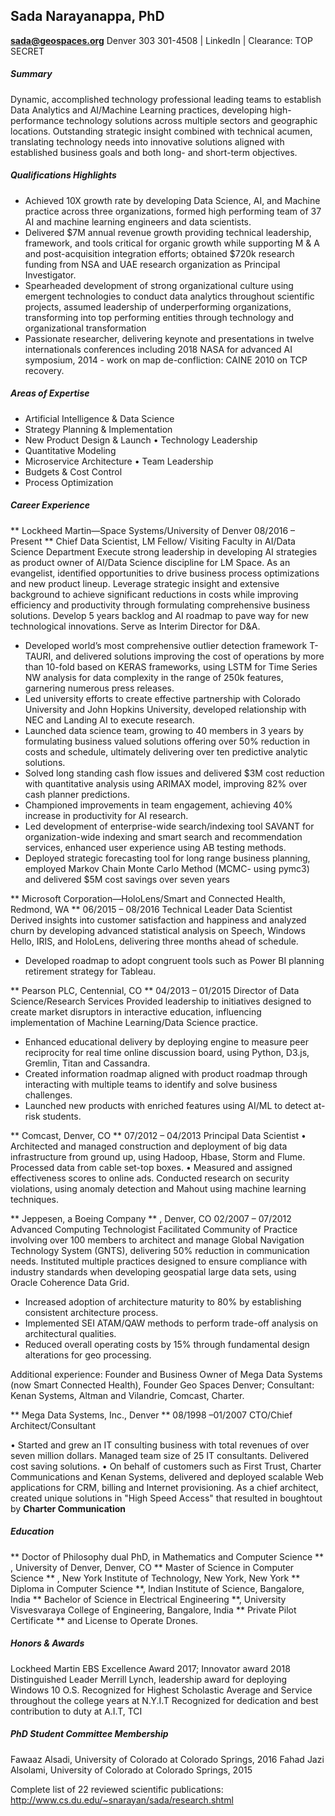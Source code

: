 ## Sada Narayanappa, PhD
**sada@geospaces.org**  Denver  303 301-4508 | LinkedIn | Clearance: TOP SECRET

##### Summary 
Dynamic, accomplished technology professional leading teams to establish Data Analytics and AI/Machine Learning practices, developing high-performance technology solutions across multiple sectors and geographic locations. Outstanding strategic insight combined with technical acumen, translating technology needs into innovative solutions aligned with established business goals and both long- and short-term objectives. 

##### Qualifications Highlights
* Achieved 10X growth rate by developing Data Science, AI, and Machine practice across three organizations, formed high performing team of 37 AI and machine learning engineers and data scientists. 
* Delivered \$7M annual revenue growth providing technical leadership, framework, and tools critical for organic growth while supporting M & A and post-acquisition integration efforts; obtained $720k research funding from NSA and UAE research organization as Principal Investigator.
* Spearheaded development of strong organizational culture using emergent technologies to conduct data analytics throughout scientific projects, assumed leadership of underperforming organizations, transforming into top performing entities through technology and organizational transformation
* Passionate researcher, delivering keynote and presentations in twelve internationals conferences including 2018 NASA for advanced AI symposium, 2014 - work on map de-confliction: CAINE 2010 on TCP recovery.

##### Areas of Expertise
* Artificial Intelligence & Data Science 
* Strategy Planning & Implementation
* New Product Design & Launch	•	Technology Leadership 
* Quantitative Modeling 
* Microservice Architecture	•	Team Leadership 
* Budgets & Cost Control   
* Process Optimization

##### Career Experience
** Lockheed Martin—Space Systems/University of Denver 	08/2016 – Present ** 
Chief Data Scientist, LM Fellow/ Visiting Faculty in AI/Data Science Department
Execute strong leadership in developing AI strategies as product owner of AI/Data Science discipline for LM Space. As an evangelist, identified opportunities to drive business process optimizations and new product lineup. Leverage strategic insight and extensive background to achieve significant reductions in costs while improving efficiency and productivity through formulating comprehensive business solutions. Develop 5 years backlog and AI roadmap to pave way for new technological innovations. Serve as Interim Director for D&A.
* Developed world’s most comprehensive outlier detection framework T-TAURI, and delivered solutions improving the cost of operations by more than 10-fold based on KERAS frameworks, using LSTM for Time Series NW analysis for data complexity in the range of 250k features, garnering numerous press releases.
* Led university efforts to create effective partnership with Colorado University and John Hopkins University, developed relationship with NEC and Landing AI to execute research.
* Launched data science team, growing to 40 members in 3 years by formulating business valued solutions offering over 50% reduction in costs and schedule, ultimately delivering over ten predictive analytic solutions.  
* Solved long standing cash flow issues and delivered $3M cost reduction with quantitative analysis using ARIMAX model, improving 82% over cash planner predictions. 
* Championed improvements in team engagement, achieving 40% increase in productivity for AI research. 
* Led development of enterprise-wide search/indexing tool SAVANT for organization-wide indexing and smart search and recommendation services, enhanced user experience using AB testing methods. 
* Deployed strategic forecasting tool for long range business planning, employed Markov Chain Monte Carlo Method (MCMC- using pymc3) and delivered $5M cost savings over seven years


** Microsoft Corporation—HoloLens/Smart and Connected Health, Redmond, WA ** 	06/2015 – 08/2016
Technical Leader Data Scientist
Derived insights into customer satisfaction and happiness and analyzed churn by developing advanced statistical analysis on Speech, Windows Hello, IRIS, and HoloLens, delivering three months ahead of schedule. 
* Developed roadmap to adopt congruent tools such as Power BI planning retirement strategy for Tableau.

** Pearson PLC, Centennial, CO **	04/2013 – 01/2015
Director of Data Science/Research Services
Provided leadership to initiatives designed to create market disruptors in interactive education, influencing implementation of Machine Learning/Data Science practice.
* Enhanced educational delivery by deploying engine to measure peer reciprocity for real time online discussion board, using Python, D3.js, Gremlin, Titan and Cassandra. 
* Created information roadmap aligned with product roadmap through interacting with multiple teams to identify and solve business challenges.
* Launched new products with enriched features using AI/ML to detect at-risk students.

 

** Comcast, Denver, CO ** 07/2012 – 04/2013 
Principal Data Scientist
•	Architected and managed construction and deployment of big data infrastructure from ground up, using Hadoop, Hbase, Storm and Flume. Processed data from cable set-top boxes.
•	Measured and assigned effectiveness scores to online ads. Conducted research on security violations, using anomaly detection and Mahout using machine learning techniques. 


** Jeppesen, a Boeing Company ** , Denver, CO	02/2007 – 07/2012
Advanced Computing Technologist
Facilitated Community of Practice involving over 100 members to architect and manage Global Navigation Technology System (GNTS), delivering 50% reduction in communication needs. Instituted multiple practices designed to ensure compliance with industry standards when developing geospatial large data sets, using Oracle Coherence Data Grid. 
* Increased adoption of architecture maturity to 80% by establishing consistent architecture process.
* Implemented SEI ATAM/QAW methods to perform trade-off analysis on architectural qualities. 
* Reduced overall operating costs by 15% through fundamental design alterations for geo processing. 

Additional experience: Founder and Business Owner of Mega Data Systems (now Smart Connected Health), Founder Geo Spaces Denver; Consultant: Kenan Systems, Altman and Vilandrie, Comcast, Charter.


** Mega Data Systems, Inc., Denver ** 08/1998 –01/2007
CTO/Chief Architect/Consultant
 
•	Started and grew an IT consulting business with total revenues of over seven million dollars. Managed team size of 25 IT consultants. Delivered cost saving solutions.
•	On behalf of customers such as First Trust, Charter Communications and Kenan Systems, delivered and deployed scalable Web applications for CRM, billing and Internet provisioning. As a chief architect, created unique solutions in "High Speed Access" that resulted in boughtout by **Charter Communication**


##### Education
** Doctor of Philosophy dual PhD, in Mathematics and Computer Science ** , University of Denver, Denver, CO
** Master of Science in Computer Science ** , New York Institute of Technology, New York, New York
** Diploma in Computer Science **, Indian Institute of Science, Bangalore, India
** Bachelor of Science in Electrical Engineering **, University Visvesvaraya College of Engineering, Bangalore, India
** Private Pilot Certificate ** and License to Operate Drones.

##### Honors & Awards
Lockheed Martin EBS Excellence Award 2017; Innovator award 2018
Distinguished Leader Merrill Lynch, leadership award for deploying Windows 10 O.S.
Recognized for Highest Scholastic Average and Service throughout the college years at N.Y.I.T 
Recognized for dedication and best contribution to duty at A.I.T, TCI

##### PhD Student Committee Membership
Fawaaz Alsadi, University of Colorado at Colorado Springs, 2016
Fahad Jazi Alsolami, University of Colorado at Colorado Springs, 2015

Complete list of 22 reviewed scientific publications: http://www.cs.du.edu/~snarayan/sada/research.shtml
